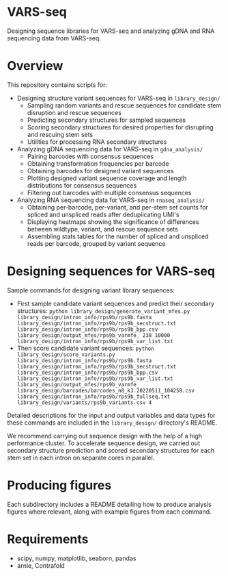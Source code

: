 # VARS-seq
Designing sequence libraries for VARS-seq and analyzing gDNA and RNA sequencing data from VARS-seq.

# Overview
This repository contains scripts for: 
* Designing structure variant sequences for VARS-seq in `library_design/` 
	* Sampling random variants and rescue sequences for candidate stem disruption and rescue sequences
	* Predicting secondary structures for sampled sequences
	* Scoring secondary structures for desired properties for disrupting and rescuing stem sets
	* Utilities for processing RNA secondary structures
* Analyzing gDNA sequencing data for VARS-seq in `gdna_analysis/`
	* Pairing barcodes with consensus sequences
	* Obtaining transformation frequencies per barcode
	* Obtaining barcodes for designed variant sequences
	* Plotting designed variant sequence coverage and length distributions for consensus sequences
	* Filtering out barcodes with multiple consensus sequences
* Analyzing RNA sequencing data for VARS-seq in `rnaseq_analysis/`
	* Obtaining per-barcode, per-variant, and per-stem set counts for spliced and unspliced reads after deduplicating UMI's
	* Displaying heatmaps showing the significance of differences between wildtype, variant, and rescue sequence sets
	* Assembling stats tables for the number of spliced and unspliced reads per barcode, grouped by variant sequence

# Designing sequences for VARS-seq

Sample commands for designing variant library sequences: 
* First sample candidate variant sequences and predict their secondary structures: 
`python library_design/generate_variant_mfes.py library_design/intron_info/rps9b/rps9b.fasta library_design/intron_info/rps9b/rps9b_secstruct.txt library_design/intron_info/rps9b/rps9b_bpp.csv library_design/output_mfes/rps9b_varmfe_ 238 10000 library_design/intron_info/rps9b/rps9b_var_list.txt`
* Then score candidate variant sequences:
`python library_design/score_variants.py library_design/intron_info/rps9b/rps9b.fasta library_design/intron_info/rps9b/rps9b_secstruct.txt library_design/intron_info/rps9b/rps9b_bpp.csv library_design/intron_info/rps9b/rps9b_var_list.txt library_design/output_mfes/rps9b_varmfe_ library_design/barcodes/barcodes_n8_k3.20220511_104258.csv library_design/intron_info/rps9b/rps9b_fullseq.txt library_design/variants/rps9b_variants.csv 4`

Detailed descriptions for the input and output variables and data types for these commands are included in the `library_design/` directory's README.

We recommend carrying out sequence design with the help of a high performance cluster. To accelerate sequence design, we carried out secondary structure prediction and scored secondary structures for each stem set in each intron on separate cores in parallel.

# Producing figures 

Each subdirectory includes a README detailing how to produce analysis figures where relevant, along with example figures from each command. 

# Requirements
* scipy, numpy, matplotlib, seaborn, pandas
* arnie, Contrafold

